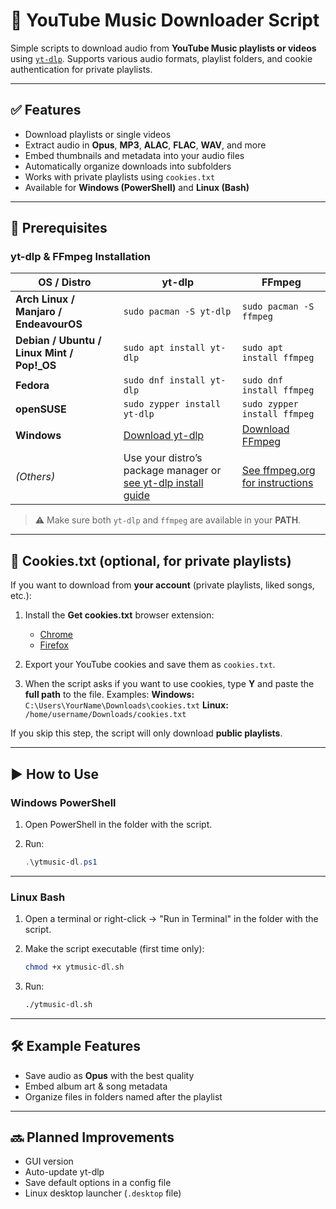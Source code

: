 # 🎵 YouTube Music Downloader Script

Simple scripts to download audio from **YouTube Music playlists or videos** using [`yt-dlp`](https://github.com/yt-dlp/yt-dlp).
Supports various audio formats, playlist folders, and cookie authentication for private playlists.

---

## ✅ Features

* Download playlists or single videos
* Extract audio in **Opus**, **MP3**, **ALAC**, **FLAC**, **WAV**, and more
* Embed thumbnails and metadata into your audio files
* Automatically organize downloads into subfolders
* Works with private playlists using `cookies.txt`
* Available for **Windows (PowerShell)** and **Linux (Bash)**

---

## 🔧 Prerequisites

### **yt-dlp & FFmpeg Installation**

| OS / Distro                                 | yt-dlp                                                                                                         | FFmpeg                                                              |
| ------------------------------------------- | -------------------------------------------------------------------------------------------------------------- | ------------------------------------------------------------------- |
| **Arch Linux / Manjaro / EndeavourOS**      | `sudo pacman -S yt-dlp`                                                                                        | `sudo pacman -S ffmpeg`                                             |
| **Debian / Ubuntu / Linux Mint / Pop!\_OS** | `sudo apt install yt-dlp`                                                                                      | `sudo apt install ffmpeg`                                           |
| **Fedora**                                  | `sudo dnf install yt-dlp`                                                                                      | `sudo dnf install ffmpeg`                                           |
| **openSUSE**                                | `sudo zypper install yt-dlp`                                                                                   | `sudo zypper install ffmpeg`                                        |
| **Windows**                                 | [Download yt-dlp](https://github.com/yt-dlp/yt-dlp#installation)                                               | [Download FFmpeg](https://ffmpeg.org/download.html)                 |
| *(Others)*                                  | Use your distro’s package manager or [see yt-dlp install guide](https://github.com/yt-dlp/yt-dlp#installation) | [See ffmpeg.org for instructions](https://ffmpeg.org/download.html) |

> ⚠️ Make sure both `yt-dlp` and `ffmpeg` are available in your **PATH**.

---

## 🍪 Cookies.txt (optional, for private playlists)

If you want to download from **your account** (private playlists, liked songs, etc.):

1. Install the **Get cookies.txt** browser extension:

   * [Chrome](https://chrome.google.com/webstore/detail/get-cookiestxt/lijhoplpmkdphhdogognogojjphklgha)
   * [Firefox](https://addons.mozilla.org/en-US/firefox/addon/cookies-txt/)
2. Export your YouTube cookies and save them as `cookies.txt`.
3. When the script asks if you want to use cookies, type **Y** and paste the **full path** to the file.
   Examples:
   **Windows:** `C:\Users\YourName\Downloads\cookies.txt`
   **Linux:** `/home/username/Downloads/cookies.txt`

If you skip this step, the script will only download **public playlists**.

---

## ▶️ How to Use

### **Windows PowerShell**

1. Open PowerShell in the folder with the script.
2. Run:

   ```powershell
   .\ytmusic-dl.ps1
   ```

---

### **Linux Bash**

1. Open a terminal or right-click → "Run in Terminal" in the folder with the script.
2. Make the script executable (first time only):

   ```bash
   chmod +x ytmusic-dl.sh
   ```
3. Run:

   ```bash
   ./ytmusic-dl.sh
   ```

---

## 🛠 Example Features

* Save audio as **Opus** with the best quality
* Embed album art & song metadata
* Organize files in folders named after the playlist

---

## 🔜 Planned Improvements

* GUI version
* Auto-update yt-dlp
* Save default options in a config file
* Linux desktop launcher (`.desktop` file)
